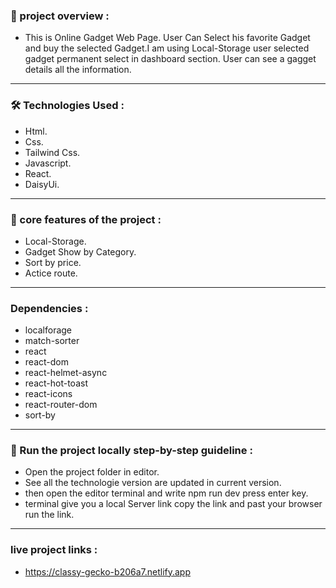 ### 🎨 project overview :
- This is Online Gadget Web Page. User Can Select his favorite Gadget and buy the selected Gadget.I am using Local-Storage user selected gadget permanent select in dashboard section. User can see a gagget details all the information.

---

### 🛠 Technologies Used :
- Html.
- Css.
- Tailwind Css.
- Javascript.
- React.
- DaisyUi.

---

### 🎯 core features of the project :
- Local-Storage.
- Gadget Show by Category.
- Sort by price.
- Actice route.

---

### Dependencies : 
- localforage
- match-sorter
- react
- react-dom
- react-helmet-async
- react-hot-toast
- react-icons
- react-router-dom
- sort-by

---

### 🎨 Run the project locally step-by-step guideline :
- Open the project folder in editor.
- See all the technologie version are updated in current version.
- then open the editor terminal and write npm run dev press enter key.
- terminal give you a local Server link copy the link and past your browser run the link.

---

### live project links : 
- https://classy-gecko-b206a7.netlify.app